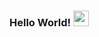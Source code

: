 ### Hello World! <img src="https://pic.funnygifsbox.com/uploads/2022/05/funnygifsbox.com-2022-05-11-09-29-40-27.gif" width="25px">


<!--
**Taruniro/Taruniro** is a ✨ _special_ ✨ repository because its `README.md` (this file) appears on your GitHub profile.

Here are some ideas to get you started:

- 🔭 I’m currently working on ...
- 🌱 I’m currently learning ...
- 👯 I’m looking to collaborate on ...
- 🤔 I’m looking for help with ...
- 💬 Ask me about ...
- 📫 How to reach me: ...
- 😄 Pronouns: ...
- ⚡ Fun fact: ...
-->
